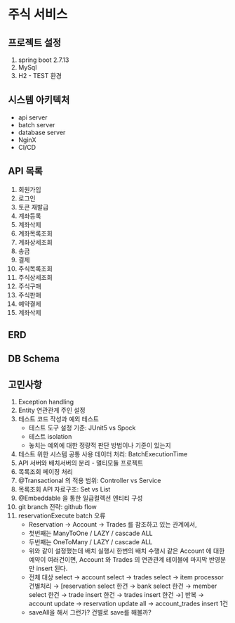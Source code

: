 # 주식 서비스

## 프로젝트 설정
1. spring boot 2.7.13
2. MySql
3. H2 - TEST 환경

## 시스템 아키텍처
- api server 
- batch server
- database server
- NginX
- CI/CD

## API 목록
1. 회원가입
2. 로그인
3. 토큰 재발급
4. 계좌등록
5. 계좌삭제
6. 계좌목록조회
7. 계좌상세조회
8. 송금 
9. 결제 
10. 주식목록조회
11. 주식상세조회
12. 주식구매
13. 주식판매
14. 예약결제
15. 계좌삭제

## ERD

## DB Schema

## 고민사항
1. Exception handling
2. Entity 연관관계 주인 설정
3. 테스트 코드 작성과 예외 테스트
    - 테스트 도구 설정 기준: JUnit5 vs Spock
    - 테스트 isolation
    - 놓치는 예외에 대한 정량적 판단 방법이나 기준이 있는지
4. 테스트 위한 시스템 공통 사용 데이터 처리: BatchExecutionTime
5. API 서버와 배치서버의 분리 - 멀티모듈 프로젝트
6. 목록조회 페이징 처리
7. @Transactional 의 적용 범위: Controller vs Service
8. 목록조회 API 자료구조: Set vs List
9. @Embeddable 을 통한 일급컬렉션 엔티티 구성
10. git branch 전략: github flow
11. reservationExecute batch 오류
    - Reservation &rarr; Account &rarr; Trades 를 참조하고 있는 관계에서,
    - 첫번째는 ManyToOne / LAZY / cascade ALL
    - 두번째는 OneToMany / LAZY / cascade ALL
    - 위와 같이 설정했는데 배치 실행시 한번의 배치 수행시 같은 Account 에 대한 예약이 여러건이면, Account 와 Trades 의 연관관계 테이블에 마지막 반영분만 insert 된다.
    - 전체 대상 select &rarr; account select &rarr; trades select &rarr; item processor 건별처리 &rarr; [reservation select 한건 &rarr; bank select 한건 &rarr; member select 한건 &rarr; trade insert 한건 &rarr; trades insert 한건 &rarr;] 반복 &rarr; account update &rarr; reservation update all &rarr; account_trades insert 1건
    - saveAll을 해서 그런가? 건별로 save를 해볼까?
